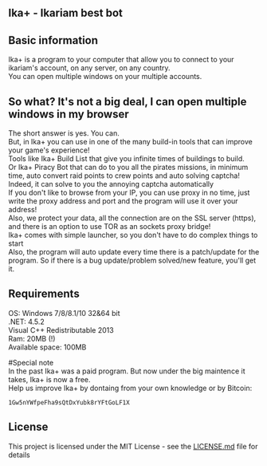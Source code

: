 Ika+ - Ikariam best bot
----------------------


## Basic information  
Ika+ is a program to your computer that allow you to connect to your ikariam's account, on any server, on any country.  
You can open multiple windows on your multiple accounts.  

## So what? It's not a big deal, I can open multiple windows in my browser   
The short answer is yes. You can.  
But, in Ika+ you can use in one of the many build-in tools that can improve your game's experience!  
Tools like Ika+ Build List that give you infinite times of buildings to build.  
Or Ika+ Piracy Bot that can do to you all the pirates missions, in minimum time, auto convert raid points to crew points and auto solving captcha! Indeed, it can solve to you the annoying captcha automatically  
If you don't like to browse from your IP, you can use proxy in no time, just write the proxy address and port and the program will use it over your address!  
Also, we protect your data, all the connection are on the SSL server (https), and there is an option to use TOR as an sockets proxy bridge!  
Ika+ comes with simple launcher, so you don't have to do complex things to start  
Also, the program will auto update every time there is a patch/update for the program. So if there is a bug update/problem solved/new feature, you'll get it.  

## Requirements  
OS: Windows 7/8/8.1/10 32&64 bit  
.NET: 4.5.2  
Visual C++ Redistributable 2013  
Ram: 20MB (!)  
Available space: 100MB  

#Special note  
In the past Ika+ was a paid program.  But now under the big maintence it takes, Ika+ is now a free.  
Help us improve Ika+ by dontaing from your own knowledge or by Bitcoin:  
```
1Gw5nYWfpeFha9sQtDxYubk8rYFtGoLF1X
```

## License

This project is licensed under the MIT License - see the [LICENSE.md](LICENSE.md) file for details